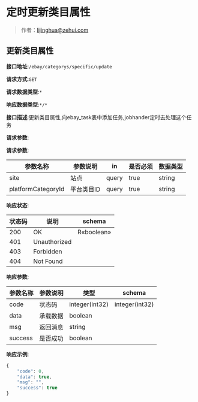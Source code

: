 # 定时更新类目属性

> 作者：lijinghua@zehui.com

## 更新类目属性


**接口地址**:`/ebay/categorys/specific/update`


**请求方式**:`GET`


**请求数据类型**:`*`


**响应数据类型**:`*/*`


**接口描述**:更新类目属性,向ebay_task表中添加任务,jobhander定时去处理这个任务


**请求参数**:


**请求参数**:


| 参数名称 | 参数说明 | in    | 是否必须 | 数据类型 |
| -------- | -------- | ----- | -------- | -------- |
|site|站点|query|true|string|
|platformCategoryId|平台类目ID|query|true|string|


**响应状态**:


| 状态码 | 说明 | schema |
| -------- | -------- | ----- |
|200|OK|R«boolean»|
|401|Unauthorized||
|403|Forbidden||
|404|Not Found|||


**响应参数**:


| 参数名称 | 参数说明 | 类型 | schema |
| -------- | -------- | ----- |----- | 
|code|状态码|integer(int32)|integer(int32)|
|data|承载数据|boolean||
|msg|返回消息|string||
|success|是否成功|boolean|||


**响应示例**:
```javascript
{
	"code": 0,
	"data": true,
	"msg": "",
	"success": true
}
```